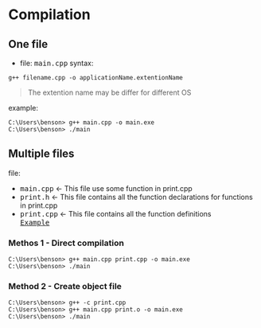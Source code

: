 # Compilation
## One file 
- file:  <kbd>main.cpp</kbd>
syntax:
```shell
g++ filename.cpp -o applicationName.extentionName
```
> The extention name may be differ for different OS

example:
```shell
C:\Users\benson> g++ main.cpp -o main.exe
C:\Users\benson> ./main
```

## Multiple files
file: 
- <kbd>main.cpp</kbd>  <- This file use some function in print.cpp
- <kbd>print.h</kbd>    <- This file contains all the function declarations for functions in print.cpp
- <kbd>print.cpp</kbd>  <- This file contains all the function definitions  
[<kbd>Example</kbd>](../Functions/README.md)

### Methos 1 - Direct compilation
```shell
C:\Users\benson> g++ main.cpp print.cpp -o main.exe
C:\Users\benson> ./main
```
### Method 2 - Create object file
```shell
C:\Users\benson> g++ -c print.cpp 
C:\Users\benson> g++ main.cpp print.o -o main.exe
C:\Users\benson> ./main
```
